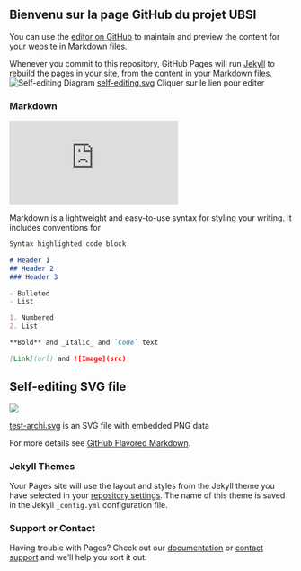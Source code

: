 ## Bienvenu sur la page GitHub du projet UBSI

You can use the [editor on GitHub](https://github.com/maxoulolZero/maxoulolZero.github.io/edit/main/README.md) to maintain and preview the content for your website in Markdown files.

Whenever you commit to this repository, GitHub Pages will run [Jekyll](https://jekyllrb.com/) to rebuild the pages in your site, from the content in your Markdown files.
![Self-editing Diagram](http://maxoulolZero.github.io/test2.svg)
<a href="http://maxoulolZero.github.io/test2.svg" target="_blank">self-editing.svg</a> Cliquer sur le lien pour editer
### Markdown

![Self-editing Diagram html](http://maxoulolZero.github.io/diagram.html)

Markdown is a lightweight and easy-to-use syntax for styling your writing. It includes conventions for

```markdown
Syntax highlighted code block

# Header 1
## Header 2
### Header 3

- Bulleted
- List

1. Numbered
2. List

**Bold** and _Italic_ and `Code` text

[Link](url) and ![Image](src)
```
## Self-editing SVG file

![](http://maxoulolZero.github.io/test-archi.svg)

<a href="http://maxoulolZero.github.io/test-archi.svg" target="_blank">test-archi.svg</a> is an SVG file with embedded PNG data 


For more details see [GitHub Flavored Markdown](https://guides.github.com/features/mastering-markdown/).

### Jekyll Themes

Your Pages site will use the layout and styles from the Jekyll theme you have selected in your [repository settings](https://github.com/maxoulolZero/maxoulolZero.github.io/settings). The name of this theme is saved in the Jekyll `_config.yml` configuration file.

### Support or Contact

Having trouble with Pages? Check out our [documentation](https://docs.github.com/categories/github-pages-basics/) or [contact support](https://support.github.com/contact) and we’ll help you sort it out.
